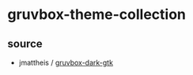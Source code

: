

# gruvbox-theme-collection


## source

* jmattheis / [gruvbox-dark-gtk](https://github.com/jmattheis/gruvbox-dark-gtk/)